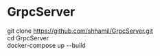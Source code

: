 # GrpcServer <br />
git clone https://github.com/shhamil/GrpcServer.git <br />
cd GrpcServer <br />
docker-compose up --build <br />
